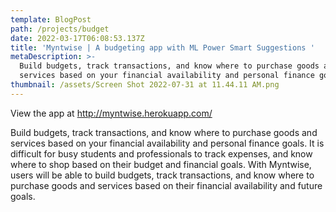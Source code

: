 ```yaml
---
template: BlogPost
path: /projects/budget
date: 2022-03-17T06:08:53.137Z
title: 'Myntwise | A budgeting app with ML Power Smart Suggestions '
metaDescription: >-
  Build budgets, track transactions, and know where to purchase goods and
  services based on your financial availability and personal finance goals.
thumbnail: /assets/Screen Shot 2022-07-31 at 11.44.11 AM.png
---
```

View the app at http://myntwise.herokuapp.com/ 



Build budgets, track transactions, and know where to purchase goods and services based on your financial availability and personal finance goals. It is difficult for busy students and professionals to track expenses, and know where to shop based on their budget and financial goals. With Myntwise, users will be able to build budgets, track transactions, and know where to purchase goods and services based on their financial availability and future goals.
